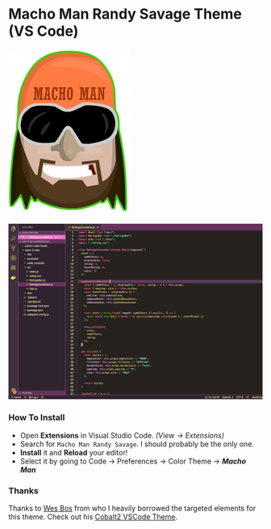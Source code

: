 # Macho Man Randy Savage Theme (VS Code)

![Macho Man Face](macho-face.png)

![Theme Preview](screenshot.png)

### How To Install
+ Open **Extensions** in Visual Studio Code. *(View → Extensions)*
+ Search for `Macho Man Randy Savage`. I should probably be the only one.
+ **Install** it and **Reload** your editor!
+ Select it by going to Code → Preferences → Color Theme → ***Macho Man***

### Thanks
Thanks to [Wes Bos](https://twitter.com/wesbos) from who I heavily borrowed the targeted elements for this theme. Check out his [Cobalt2 VSCode Theme](https://github.com/wesbos/cobalt2-vscode).